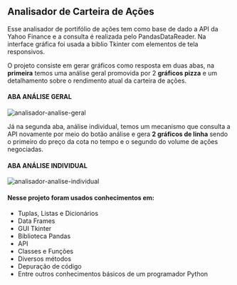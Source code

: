 ## Analisador de Carteira de Ações

Esse analisador de portifólio de ações tem como base de dado a API da Yahoo Finance e a consulta é realizada pelo PandasDataReader.
Na interface gráfica foi usada a biblio Tkinter com elementos de tela responsivos.

O projeto consiste em gerar gráficos como resposta em duas abas, na **primeira** temos uma análise geral promovida por 2 **gráficos pizza** e um detalhamento sobre o rendimento atual da carteira de ações.

#### ABA ANÁLISE GERAL
![analisador-analise-geral](https://user-images.githubusercontent.com/92604016/148767820-b2ddbe04-43fe-45d7-adf4-06e021f7891d.png)

Já na segunda aba, análise individual, temos um mecanismo que consulta a API novamente por meio do botão análise e gera **2 gráficos de linha** sendo o primeiro do preço da cota no tempo e o segundo do volume de ações negociadas.

#### ABA ANÁLISE INDIVIDUAL
![analisador-analise-individual](https://user-images.githubusercontent.com/92604016/148768345-21c4a883-dfcc-4536-bb03-28c964008aa2.png)

#### Nesse projeto foram usados conhecimentos em:
- Tuplas, Listas e Dicionários
- Data Frames
- GUI Tkinter
- Biblioteca Pandas
- API
- Classes e Funções
- Diversos métodos
- Depuração de código
- Entre outros conhecimentos básicos de um programador Python


